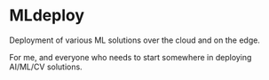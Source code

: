 # MLdeploy
Deployment of various ML solutions over the cloud and on the edge.

For me, and everyone who needs to start somewhere in deploying AI/ML/CV solutions.
